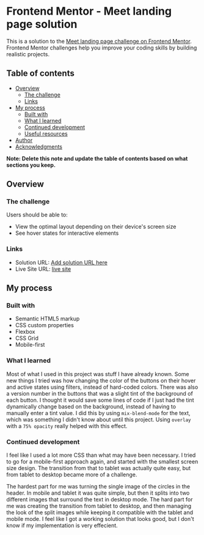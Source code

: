 # Frontend Mentor - Meet landing page solution

This is a solution to the [Meet landing page challenge on Frontend Mentor](https://www.frontendmentor.io/challenges/meet-landing-page-rbTDS6OUR). Frontend Mentor challenges help you improve your coding skills by building realistic projects.

## Table of contents

- [Overview](#overview)
  - [The challenge](#the-challenge)
  - [Links](#links)
- [My process](#my-process)
  - [Built with](#built-with)
  - [What I learned](#what-i-learned)
  - [Continued development](#continued-development)
  - [Useful resources](#useful-resources)
- [Author](#author)
- [Acknowledgments](#acknowledgments)

**Note: Delete this note and update the table of contents based on what sections you keep.**

## Overview

### The challenge

Users should be able to:

- View the optimal layout depending on their device's screen size
- See hover states for interactive elements

### Links

- Solution URL: [Add solution URL here](https://your-solution-url.com)
- Live Site URL: [live site](https://austinh-io.github.io/frontend-mentor-meet-landing-page/)

## My process

### Built with

- Semantic HTML5 markup
- CSS custom properties
- Flexbox
- CSS Grid
- Mobile-first

### What I learned

Most of what I used in this project was stuff I have already known. Some new things I tried was how changing the color of the buttons on their hover and active states using filters, instead of hard-coded colors. There was also a version number in the buttons that was a slight tint of the background of each button. I thought it would save some lines of code if I just had the tint dynamically change based on the background, instead of having to manually enter a tint value. I did this by using `mix-blend-mode` for the text, which was something I didn't know about until this project. Using `overlay` with a `75% opacity` really helped with this effect.

### Continued development

I feel like I used a lot more CSS than what may have been necessary. I tried to go for a mobile-first approach again, and started with the smallest screen size design. The transition from that to tablet was actually quite easy, but from tablet to desktop became more of a challenge.

The hardest part for me was turning the single image of the circles in the header. In mobile and tablet it was quite simple, but then it splits into two different images that surround the text in desktop mode. The hard part for me was creating the transition from tablet to desktop, and then managing the look of the split images while keeping it compatible with the tablet and mobile mode. I feel like I got a working solution that looks good, but I don't know if my implementation is very effecient.
